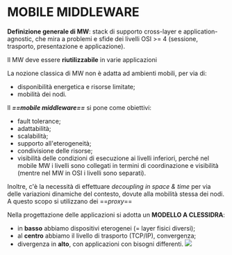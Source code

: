 # MOBILE MIDDLEWARE

**Definizione generale di MW**: stack di supporto cross-layer e application-agnostic, che mira a problemi e sfide dei livelli OSI >= 4 (sessione, trasporto, presentazione e applicazione).

Il MW deve essere **riutilizzabile** in varie applicazioni

La nozione classica di MW non è adatta ad ambienti mobili, per via di:
- disponibilità energetica e risorse limitate;
- mobilità dei nodi.

Il ***==mobile middleware==*** si pone come obiettivi:
- fault tolerance;
- adattabilità;
- scalabilità;
- supporto all'eterogeneità;
- condivisione delle risorse;
- visibilità delle condizioni di esecuzione ai livelli inferiori, perché nel mobile MW i livelli sono collegati in termini di coordinazione e visibilità (mentre nel MW in OSI i livelli sono separati).

Inoltre, c'è la necessità di effettuare *decoupling in space & time* per via delle variazioni dinamiche del contesto, dovute alla mobilità stessa dei nodi. A questo scopo si utilizzano dei ==*proxy*==

Nella progettazione delle applicazioni si adotta un **MODELLO A CLESSIDRA**:
- in **basso** abbiamo dispositivi eterogenei (= layer fisici diversi);
- al **centro** abbiamo il livello di trasporto (TCP/IP), convergenza;
- divergenza in **alto**, con applicazioni con bisogni differenti.
![](Pasted%20image%2020240608112155.png)